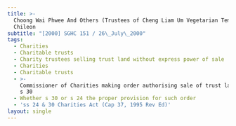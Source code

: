 ```yaml
---
title: >-
  Choong Wai Phwee And Others (Trustees of Cheng Liam Um Vegetarian Temple) v
  Chileon
subtitle: "[2000] SGHC 151 / 26\_July\_2000"
tags:
  - Charities
  - Charitable trusts
  - Charity trustees selling trust land without express power of sale
  - Charities
  - Charitable trusts
  - >-
    Commissioner of Charities making order authorising sale of trust land under
    s 30
  - Whether s 30 or s 24 the proper provision for such order
  - 'ss 24 & 30 Charities Act (Cap 37, 1995 Rev Ed)'
layout: single
---
```


